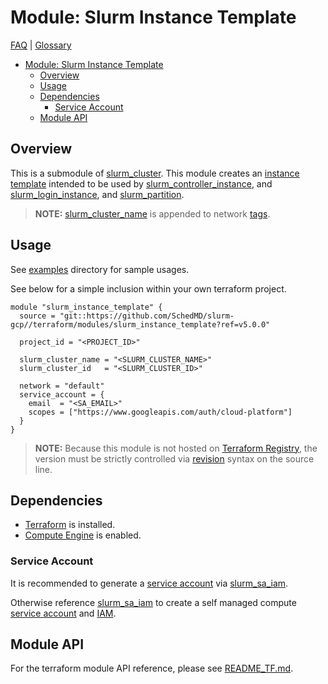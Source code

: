 # Module: Slurm Instance Template

[FAQ](../../../docs/faq.md) | [Glossary](../../../docs/glossary.md)

<!-- mdformat-toc start --slug=github --no-anchors --maxlevel=6 --minlevel=1 -->

- [Module: Slurm Instance Template](#module-slurm-instance-template)
  - [Overview](#overview)
  - [Usage](#usage)
  - [Dependencies](#dependencies)
    - [Service Account](#service-account)
  - [Module API](#module-api)

<!-- mdformat-toc end -->

## Overview

This is a submodule of [slurm_cluster](../slurm_cluster/). This module creates
an [instance template](../../../docs/glossary.md#instance-template) intended to
be used by [slurm_controller_instance](../slurm_controller_instance/), and
[slurm_login_instance](../slurm_login_instance/), and
[slurm_partition](../slurm_partition/).

> **NOTE:** [slurm_cluster_name](./README_TF.md#inputs) is appended to network
> [tags](./README_TF.md#inputs).

## Usage

See [examples](../../examples/slurm_instance_template/) directory for sample
usages.

See below for a simple inclusion within your own terraform project.

```hcl
module "slurm_instance_template" {
  source = "git::https://github.com/SchedMD/slurm-gcp//terraform/modules/slurm_instance_template?ref=v5.0.0"

  project_id = "<PROJECT_ID>"

  slurm_cluster_name = "<SLURM_CLUSTER_NAME>"
  slurm_cluster_id   = "<SLURM_CLUSTER_ID>"

  network = "default"
  service_account = {
    email  = "<SA_EMAIL>"
    scopes = ["https://www.googleapis.com/auth/cloud-platform"]
  }
}
```

> **NOTE:** Because this module is not hosted on
> [Terraform Registry](../../../docs/glossary.md#terraform-registry), the
> version must be strictly controlled via
> [revision](https://www.terraform.io/language/modules/sources#selecting-a-revision)
> syntax on the source line.

## Dependencies

- [Terraform](https://www.terraform.io/downloads.html) is installed.
- [Compute Engine](../../../docs/glossary.md#compute-engine) is enabled.

### Service Account

It is recommended to generate a
[service account](../../../docs/glossary.md#service-account) via
[slurm_sa_iam](../slurm_sa_iam/).

Otherwise reference [slurm_sa_iam](../slurm_sa_iam/README.md#service-accounts)
to create a self managed compute
[service account](../../../docs/glossary.md#service-account) and
[IAM](../../../docs/glossary.md#iam).

## Module API

For the terraform module API reference, please see
[README_TF.md](./README_TF.md).
